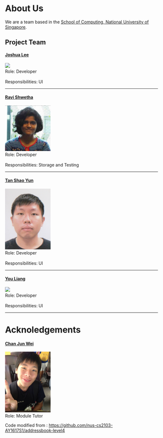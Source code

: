 # About Us

We are a team based in the [School of Computing, National University of Singapore](http://www.comp.nus.edu.sg).

## Project Team

#### [Joshua Lee](http://github.com/lejolly)
<img src="images/JoshuaLee.jpg" width="150"><br>
Role: Developer <br>  
Responsibilities: UI

-----

#### [Ravi Shwetha](http://github.com/ravishwetha) 
<img src="images/RaviShwetha.jpg" width="150"><br>
Role: Developer <br>  
Responsibilities: Storage and Testing

-----

#### [Tan Shao Yun](http://github.com/shaocloud)
<img src="images/ShaoYun.jpg" width="150"><br>
Role: Developer <br>  
Responsibilities: UI


-----

#### [You Liang](http://github.com/yl-coder) 
<img src="images/YouLiang.jpg" width="150"><br>
 Role: Developer <br>  
 Responsibilities: UI
 
 -----

# Acknoledgements

#### [Chan Jun Wei](http://github.com/chanjunweimy) 
<img src="images/ChanJunWei.jpg" width="150"><br>
 Role: Module Tutor <br>  

Code modified from : https://github.com/nus-cs2103-AY1617S1/addressbook-level4
